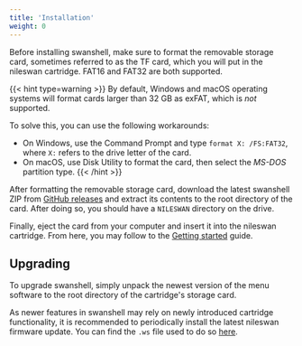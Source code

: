 ```yaml
---
title: 'Installation'
weight: 0
---
```


Before installing swanshell, make sure to format the removable storage card, sometimes referred to as the TF card, which you will put in the nileswan cartridge. FAT16 and FAT32 are both supported.

{{< hint type=warning >}}
By default, Windows and macOS operating systems will format cards larger than 32 GB as exFAT, which is *not* supported.

To solve this, you can use the following workarounds:

- On Windows, use the Command Prompt and type `format X: /FS:FAT32`, where `X:` refers to the drive letter of the card.
- On macOS, use Disk Utility to format the card, then select the *MS-DOS* partition type.
{{< /hint >}}

After formatting the removable storage card, download the latest swanshell ZIP from [GitHub releases](github.com/asiekierka/swanshell/releases) and extract its contents to the root directory of the card. After doing so, you should have a `NILESWAN` directory on the drive.

Finally, eject the card from your computer and insert it into the nileswan cartridge. From here, you may follow to the [Getting started](../introduction) guide.

## Upgrading

To upgrade swanshell, simply unpack the newest version
of the menu software to the root directory of the cartridge's storage card.

As newer features in swanshell may rely on newly introduced cartridge functionality, it is recommended to periodically install the latest
nileswan firmware update. You can find the `.ws` file used to do so [here](https://github.com/49bitcat/nileswan/releases).